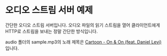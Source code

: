 # 오디오 스트림 서버 예제

간단한 오디오 스트림 서버입니다. 오디오 파일의 읽기 스트림을 열어 클라이언트에게 HTTP로 스트림을 보내는 정말 간단한 방식입니다. 

audio 폴더의 sample.mp3의 노래 제목은 [Cartoon - On & On (feat. Daniel Levi)](https://www.youtube.com/watch?v=K4DyBUG242c) 입니다.